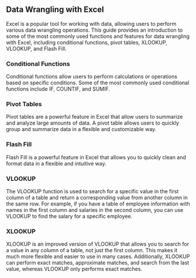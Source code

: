 ## Data Wrangling with Excel

Excel is a popular tool for working with data, allowing users to perform various data wrangling operations. This guide provides an introduction to some of the most commonly used functions and features for data wrangling with Excel, including conditional functions, pivot tables, XLOOKUP, VLOOKUP, and Flash Fill.


### Conditional Functions

Conditional functions allow users to perform calculations or operations based on specific conditions. Some of the most commonly used conditional functions include IF, COUNTIF, and SUMIF.

### Pivot Tables

Pivot tables are a powerful feature in Excel that allow users to summarize and analyze large amounts of data. A pivot table allows users to quickly group and summarize data in a flexible and customizable way.

### Flash Fill

Flash Fill is a powerful feature in Excel that allows you to quickly clean and format data in a flexible and intuitive way.

### VLOOKUP

The VLOOKUP function is used to search for a specific value in the first column of a table and return a corresponding value from another column in the same row. For example, if you have a table of employee information with names in the first column and salaries in the second column, you can use VLOOKUP to find the salary for a specific employee.

### XLOOKUP

XLOOKUP is an improved version of VLOOKUP that allows you to search for a value in any column of a table, not just the first column. This makes it much more flexible and easier to use in many cases. Additionally, XLOOKUP can perform exact matches, approximate matches, and search from the last value, whereas VLOOKUP only performs exact matches.

